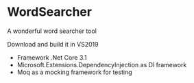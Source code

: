 # WordSearcher
A wonderful word searcher tool

Download and build it in VS2019 
 - Framework .Net Core 3.1
 - Microsoft.Extensions.DependencyInjection as DI framework
 - Moq as a mocking framework for testing
